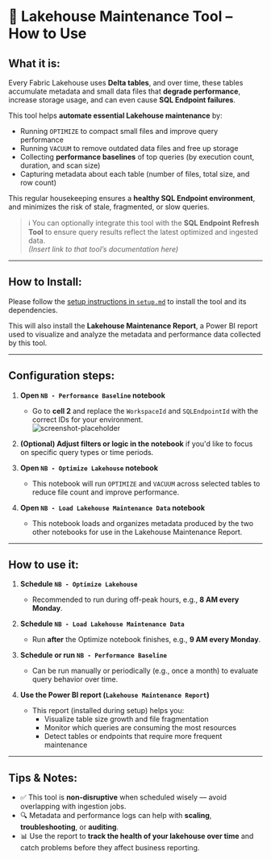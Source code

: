 # 🧹 Lakehouse Maintenance Tool – How to Use

## **What it is:**

Every Fabric Lakehouse uses **Delta tables**, and over time, these tables accumulate metadata and small data files that **degrade performance**, increase storage usage, and can even cause **SQL Endpoint failures**.

This tool helps **automate essential Lakehouse maintenance** by:
- Running `OPTIMIZE` to compact small files and improve query performance
- Running `VACUUM` to remove outdated data files and free up storage
- Collecting **performance baselines** of top queries (by execution count, duration, and scan size)
- Capturing metadata about each table (number of files, total size, and row count)

This regular housekeeping ensures a **healthy SQL Endpoint environment**, and minimizes the risk of stale, fragmented, or slow queries.

> ℹ️ You can optionally integrate this tool with the **SQL Endpoint Refresh Tool** to ensure query results reflect the latest optimized and ingested data.  
> _(Insert link to that tool’s documentation here)_

---

## **How to Install:**

Please follow the [setup instructions in `setup.md`](./setup.md) to install the tool and its dependencies.

This will also install the **Lakehouse Maintenance Report**, a Power BI report used to visualize and analyze the metadata and performance data collected by this tool.

---

## **Configuration steps:**

1. **Open `NB - Performance Baseline` notebook**  
   - Go to **cell 2** and replace the `WorkspaceId` and `SQLEndpointId` with the correct IDs for your environment.  
   ![screenshot-placeholder](path-to-your-image.png)

2. **(Optional) Adjust filters or logic in the notebook** if you'd like to focus on specific query types or time periods.

3. **Open `NB - Optimize Lakehouse` notebook**  
   - This notebook will run `OPTIMIZE` and `VACUUM` across selected tables to reduce file count and improve performance.

4. **Open `NB - Load Lakehouse Maintenance Data` notebook**  
   - This notebook loads and organizes metadata produced by the two other notebooks for use in the Lakehouse Maintenance Report.

---

## **How to use it:**

1. **Schedule `NB - Optimize Lakehouse`**  
   - Recommended to run during off-peak hours, e.g., **8 AM every Monday**.

2. **Schedule `NB - Load Lakehouse Maintenance Data`**  
   - Run **after** the Optimize notebook finishes, e.g., **9 AM every Monday**.

3. **Schedule or run `NB - Performance Baseline`**  
   - Can be run manually or periodically (e.g., once a month) to evaluate query behavior over time.

4. **Use the Power BI report (`Lakehouse Maintenance Report`)**  
   - This report (installed during setup) helps you:
     - Visualize table size growth and file fragmentation
     - Monitor which queries are consuming the most resources
     - Detect tables or endpoints that require more frequent maintenance

---

## **Tips & Notes:**

- ✅ This tool is **non-disruptive** when scheduled wisely — avoid overlapping with ingestion jobs.
- 🔍 Metadata and performance logs can help with **scaling**, **troubleshooting**, or **auditing**.
- 📊 Use the report to **track the health of your lakehouse over time** and catch problems before they affect business reporting.
